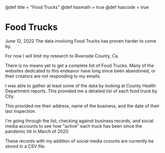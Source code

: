 @def title = "Food Trucks"
@def hasmath = true
@def hascode = true

# Food Trucks

June 12, 2022
The data involving Food Trucks has proven harder to come by.

For now I will limit my research to Riverside County, Ca.

There is no means yet to get a complete list of Food Trucks. Many of the websites dedicated to this endeavor have long since been abandoned, or their creators are not responding to my emails.

I was able to gather at least some of the data by looking at County Health Department reports. This provided me a detailed list of each food truck by City.

This provided me their address, name of the business, and the date of their last inspection.

I'm going through the list; checking against business records, and social media accounts to see how "active" each truck has been since the pandemic hit in March of 2020.

These records with my addition of social media ccounts are currently be stored in a CSV file.
